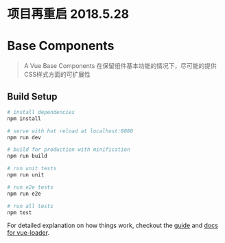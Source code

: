 # 项目再重启 2018.5.28

# Base Components

> A Vue Base Components
> 在保留组件基本功能的情况下，尽可能的提供CSS样式方面的可扩展性

## Build Setup

``` bash
# install dependencies
npm install

# serve with hot reload at localhost:8080
npm run dev

# build for production with minification
npm run build

# run unit tests
npm run unit

# run e2e tests
npm run e2e

# run all tests
npm test
```

For detailed explanation on how things work, checkout the [guide](http://vuejs-templates.github.io/webpack/) and [docs for vue-loader](http://vuejs.github.io/vue-loader).
